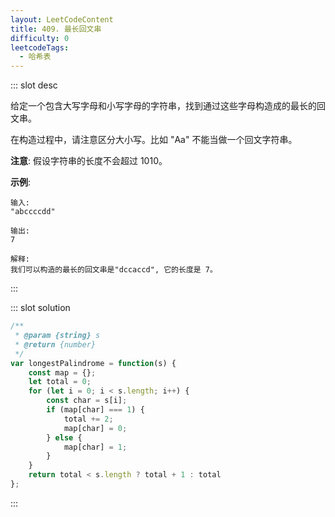 ```yaml
---
layout: LeetCodeContent
title: 409. 最长回文串
difficulty: 0
leetcodeTags:
  - 哈希表
---
```



::: slot desc

给定一个包含大写字母和小写字母的字符串，找到通过这些字母构造成的最长的回文串。

在构造过程中，请注意区分大小写。比如 "Aa" 不能当做一个回文字符串。

**注意**:
假设字符串的长度不会超过 1010。

**示例**:

```
输入:
"abccccdd"

输出:
7

解释:
我们可以构造的最长的回文串是"dccaccd", 它的长度是 7。
```
:::


::: slot solution

```javascript
/**
 * @param {string} s
 * @return {number}
 */
var longestPalindrome = function(s) {
    const map = {};
    let total = 0;
    for (let i = 0; i < s.length; i++) {
        const char = s[i];
        if (map[char] === 1) {
            total += 2;
            map[char] = 0;
        } else {
            map[char] = 1;
        }
    }
    return total < s.length ? total + 1 : total
};
```

:::
